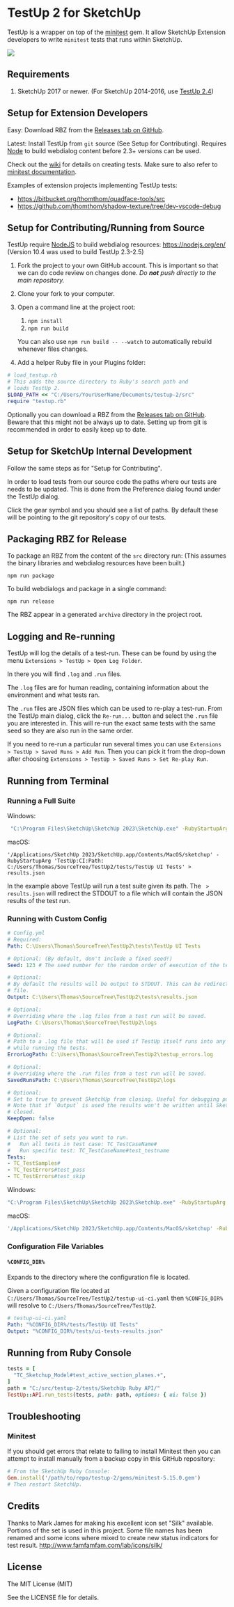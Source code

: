 # TestUp 2 for SketchUp

TestUp is a wrapper on top of the [minitest](https://github.com/seattlerb/minitest) gem. It allow SketchUp Extension developers to write `minitest` tests that runs within SketchUp.

![](docs/overview.png)

## Requirements

1. SketchUp 2017 or newer. (For SketchUp 2014-2016, use [TestUp 2.4](https://github.com/SketchUp/testup-2/releases/tag/2.4.2))

## Setup for Extension Developers

Easy: Download RBZ from the [Releases tab on GitHub](https://github.com/SketchUp/testup-2/releases).

Latest: Install TestUp from `git` source (See Setup for Contributing). Requires [Node](https://nodejs.org) to build webdialog content before 2.3+ versions can be used.

Check out the [wiki](https://github.com/SketchUp/testup-2/wiki) for details on creating tests. Make sure to also refer to [minitest documentation](http://docs.seattlerb.org/minitest/).

Examples of extension projects implementing TestUp tests:
* https://bitbucket.org/thomthom/quadface-tools/src
* https://github.com/thomthom/shadow-texture/tree/dev-vscode-debug

## Setup for Contributing/Running from Source

TestUp require [NodeJS](https://nodejs.org) to build webdialog resources: https://nodejs.org/en/ (Version 10.4 was used to build TestUp 2.3-2.5)

1. Fork the project to your own GitHub account. This is important so that we can do code review on changes done.
_Do **not** push directly to the main repository._

2. Clone your fork to your computer.

3. Open a command line at the project root:
    1. `npm install`
    2. `npm run build`

    You can also use `npm run build -- --watch` to automatically rebuild whenever files changes.

4. Add a helper Ruby file in your Plugins folder:

```ruby
# load_testup.rb
# This adds the source directory to Ruby's search path and
# loads TestUp 2.
$LOAD_PATH << "C:/Users/YourUserName/Documents/testup-2/src"
require "testup.rb"
```

Optionally you can download a RBZ from the [Releases tab on GitHub](https://github.com/SketchUp/testup-2/releases). Beware that this might not be
always up to date. Setting up from git is recommended in order to easily keep
up to date.

## Setup for SketchUp Internal Development

Follow the same steps as for "Setup for Contributing".

In order to load tests from our source code the paths where our tests are
needs to be updated. This is done from the Preference dialog found under the
TestUp dialog.

Click the gear symbol and you should see a list of paths. By default these will
be pointing to the git repository's copy of our tests.

## Packaging RBZ for Release

To package an RBZ from the content of the `src` directory run:
(This assumes the binary libraries and webdialog resources have been built.)

```
npm run package
```

To build webdialogs and package in a single command:

```
npm run release
```

The RBZ appear in a generated `archive` directory in the project root.

## Logging and Re-running

TestUp will log the details of a test-run. These can be found by using the menu
`Extensions > TestUp > Open Log Folder`.

In there you will find `.log` and `.run` files.

The `.log` files are for human reading, containing information about the
environment and what tests ran.

The `.run` files are JSON files which can be used to re-play a test-run. From
the TestUp main dialog, click the `Re-run...` button and select the `.run` file
you are interested in. This will re-run the exact same tests with the same seed
so they are also run in the same order.

If you need to re-run a particular run several times you can use
`Extensions > TestUp > Saved Runs > Add Run`. Then you can pick it from the
drop-down after choosing `Extensions > TestUp > Saved Runs > Set Re-play Run`.

## Running from Terminal

### Running a Full Suite

Windows:
```sh
 "C:\Program Files\SketchUp\SketchUp 2023\SketchUp.exe" -RubyStartupArg "TestUp:CI:Path: C:\Users\Thomas\SourceTree\TestUp2\tests\TestUp UI Tests" > results.json
```

macOS:
```
'/Applications/SketchUp 2023/SketchUp.app/Contents/MacOS/sketchup' -RubyStartupArg 'TestUp:CI:Path: C:/Users/Thomas/SourceTree/TestUp2/tests/TestUp UI Tests' > results.json
```

In the example above TestUp will run a test suite given its path. The ` > results.json` will redirect the STDOUT to a file which will contain the JSON results of the test run.

### Running with Custom Config

```yml
# Config.yml
# Required:
Path: C:\Users\Thomas\SourceTree\TestUp2\tests\TestUp UI Tests

# Optional: (By default, don't include a fixed seed!)
Seed: 123 # The seed number for the random order of execution of the tests

# Optional:
# By default the results will be output to STDOUT. This can be redirected to a
# file.
Output: C:\Users\Thomas\SourceTree\TestUp2\tests\results.json

# Optional:
# Overriding where the .log files from a test run will be saved.
LogPath: C:\Users\Thomas\SourceTree\TestUp2\logs

# Optional:
# Path to a .log file that will be used if TestUp itself runs into any errors
# while running the tests.
ErrorLogPath: C:\Users\Thomas\SourceTree\TestUp2\testup_errors.log

# Optional:
# Overriding where the .run files from a test run will be saved.
SavedRunsPath: C:\Users\Thomas\SourceTree\TestUp2\logs

# Optional:
# Set to true to prevent SketchUp from closing. Useful for debugging purposes.
# Note that if `Output` is used the results won't be written until SketchUp is
# closed.
KeepOpen: false

# Optional:
# List the set of sets you want to run.
#   Run all tests in test case: TC_TestCaseName#
#   Run specific test: TC_TestCaseName#test_testname
Tests:
- TC_TestSamples#
- TC_TestErrors#test_pass
- TC_TestErrors#test_skip
```

Windows:
```sh
"C:\Program Files\SketchUp\SketchUp 2023\SketchUp.exe" -RubyStartupArg "TestUp:CI:Config: \Full\Path\To\Config.yml"
```

macOS:
```sh
'/Applications/SketchUp 2023/SketchUp.app/Contents/MacOS/sketchup' -RubyStartupArg 'TestUp:CI:Config: /Full/Path/To/Config.yml'
```

### Configuration File Variables

#### `%CONFIG_DIR%`

Expands to the directory where the configuration file is located.

Given a configuration file located at `C:/Users/Thomas/SourceTree/TestUp2/testup-ui-ci.yaml` then `%CONFIG_DIR%` will resolve to `C:/Users/Thomas/SourceTree/TestUp2`.

```yml
# testup-ui-ci.yaml
Path: "%CONFIG_DIR%/tests/TestUp UI Tests"
Output: "%CONFIG_DIR%/tests/ui-tests-results.json"
```

## Running from Ruby Console

```rb
tests = [
  "TC_Sketchup_Model#test_active_section_planes.+",
]
path = "C:/src/testup-2/tests/SketchUp Ruby API/"
TestUp::API.run_tests(tests, path: path, options: { ui: false })
```

## Troubleshooting

### Minitest

If you should get errors that relate to failing to install Minitest then you
can attempt to install manually from a backup copy in this GitHub repository:

```ruby
# From the SketchUp Ruby Console:
Gem.install('/path/to/repo/testup-2/gems/minitest-5.15.0.gem')
# Then restart SketchUp.
```

## Credits

Thanks to Mark James for making his excellent icon set "Silk" available. Portions of the set is used in this project. Some file names has been renamed and some icons where mixed to create new status indicators for test result.
http://www.famfamfam.com/lab/icons/silk/

## License

The MIT License (MIT)

See the LICENSE file for details.
